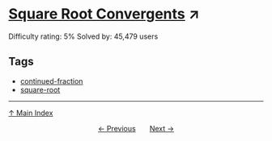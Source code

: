 # [Square Root Convergents](https://projecteuler.net/problem=57) ↗️

Difficulty rating: 5%
Solved by: 45,479 users
## Tags

- [continued-fraction](../tags/continued-fraction.md)
- [square-root](../tags/square-root.md)



---

[↑ Main Index](../README.md)


<div align=center><a href='56.md'>← Previous</a> &nbsp;&nbsp; &nbsp;&nbsp;  <a href='58.md'>Next →</a></div>
